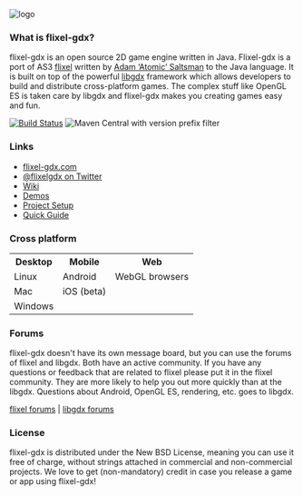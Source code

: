 ![logo](https://i.imgur.com/WRiVTnP.gif)

### What is flixel-gdx?
flixel-gdx is an open source 2D game engine written in Java. Flixel-gdx is a port of AS3 [flixel](http://flixel.org) written by [Adam ‘Atomic’ Saltsman](http://adamatomic.com/) to the Java language. It is built on top of the powerful [libgdx](http://libgdx.badlogicgames.com/) framework which allows developers to build and distribute cross-platform games. The complex stuff like OpenGL ES is taken care by libgdx and flixel-gdx makes you creating games easy and fun.

[![Build Status](https://img.shields.io/travis/born2snipe/flixel-gdx/master.svg?logo=travis&style=flat-square)](https://travis-ci.org/born2snipe/flixel-gdx)
![Maven Central with version prefix filter](https://img.shields.io/maven-central/v/com.github.born2snipe/flixel-gdx-core/0.svg?style=flat-square)

### Links
-	[flixel-gdx.com](http://flixel-gdx.com 'flixel-gdx homepage')
-	[@flixelgdx on Twitter](http://twitter.com/flixelgdx)
-	[Wiki](https://github.com/flixel-gdx/flixel-gdx/wiki)
-	[Demos](https://github.com/flixel-gdx/flixel-gdx-examples)
-	[Project Setup](https://github.com/flixel-gdx/flixel-gdx/wiki/Project-Setup)
-	[Quick Guide](https://github.com/flixel-gdx/flixel-gdx/wiki/Quick-Guide)

### Cross platform
<table>
    <tr>
    	<th>Desktop</th>
    	<th>Mobile</th>
        <th>Web</th>
    </tr>
    <tr>
    	<td>Linux</td>
        <td>Android</td>
        <td>WebGL browsers</td>
    </tr>
    <tr>
    	<td>Mac</td>
        <td>iOS (beta)</td>
        <td></td>
    </tr>
    <tr>
    	<td>Windows</td>
        <td></td>
        <td></td>
    </tr>
</table>

### Forums
flixel-gdx doesn't have its own message board, but you can use the forums of flixel and libgdx. Both have an active community. If you have any questions or feedback that are related to flixel please put it in the flixel community. They are more likely to help you out more quickly than at the libgdx. Questions about Android, OpenGL ES, rendering, etc. goes to libgdx.

[flixel forums](http://forums.flixel.org) | [libgdx forums](http://www.badlogicgames.com/forum)

### License
flixel-gdx is distributed under the New BSD License, meaning you can use it free of charge, without strings attached in commercial and non-commercial projects. We love to get (non-mandatory) credit in case you release a game or app using flixel-gdx!
